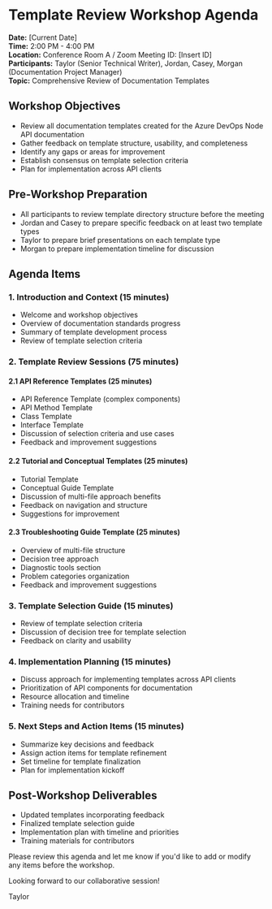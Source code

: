# Template Review Workshop Agenda

**Date:** [Current Date]  
**Time:** 2:00 PM - 4:00 PM  
**Location:** Conference Room A / Zoom Meeting ID: [Insert ID]  
**Participants:** Taylor (Senior Technical Writer), Jordan, Casey, Morgan (Documentation Project Manager)  
**Topic:** Comprehensive Review of Documentation Templates

## Workshop Objectives
- Review all documentation templates created for the Azure DevOps Node API documentation
- Gather feedback on template structure, usability, and completeness
- Identify any gaps or areas for improvement
- Establish consensus on template selection criteria
- Plan for implementation across API clients

## Pre-Workshop Preparation
- All participants to review template directory structure before the meeting
- Jordan and Casey to prepare specific feedback on at least two template types
- Taylor to prepare brief presentations on each template type
- Morgan to prepare implementation timeline for discussion

## Agenda Items

### 1. Introduction and Context (15 minutes)
- Welcome and workshop objectives
- Overview of documentation standards progress
- Summary of template development process
- Review of template selection criteria

### 2. Template Review Sessions (75 minutes)

#### 2.1 API Reference Templates (25 minutes)
- API Reference Template (complex components)
- API Method Template
- Class Template
- Interface Template
- Discussion of selection criteria and use cases
- Feedback and improvement suggestions

#### 2.2 Tutorial and Conceptual Templates (25 minutes)
- Tutorial Template
- Conceptual Guide Template
- Discussion of multi-file approach benefits
- Feedback on navigation and structure
- Suggestions for improvement

#### 2.3 Troubleshooting Guide Template (25 minutes)
- Overview of multi-file structure
- Decision tree approach
- Diagnostic tools section
- Problem categories organization
- Feedback and improvement suggestions

### 3. Template Selection Guide (15 minutes)
- Review of template selection criteria
- Discussion of decision tree for template selection
- Feedback on clarity and usability

### 4. Implementation Planning (15 minutes)
- Discuss approach for implementing templates across API clients
- Prioritization of API components for documentation
- Resource allocation and timeline
- Training needs for contributors

### 5. Next Steps and Action Items (15 minutes)
- Summarize key decisions and feedback
- Assign action items for template refinement
- Set timeline for template finalization
- Plan for implementation kickoff

## Post-Workshop Deliverables
- Updated templates incorporating feedback
- Finalized template selection guide
- Implementation plan with timeline and priorities
- Training materials for contributors

Please review this agenda and let me know if you'd like to add or modify any items before the workshop.

Looking forward to our collaborative session!

Taylor 